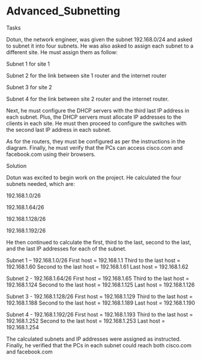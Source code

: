 # Advanced_Subnetting

Tasks

Dotun, the network engineer, was given the subnet 192.168.0/24 and asked to subnet it into four subnets. He was also asked to assign each subnet to a different site. 
He must assign them as follow:

Subnet 1 for site 1

Subnet 2 for the link between site 1 router and the internet router

Subnet 3 for site 2

Subnet 4 for the link between site 2 router and the internet router.

Next, he must configure the DHCP servers with the third last IP address in each subnet. Plus, the DHCP servers must allocate IP addresses to the clients in each site.
He must then proceed to configure the switches with the second last IP address in each subnet. 

As for the routers, they must be configured as per the instructions in the diagram. Finally, he must verify that the PCs can access cisco.com and facebook.com using their browsers.

Solution

Dotun was excited to begin work on the project. He calculated the four subnets needed, which are:

192.168.1.0/26

192.168.1.64/26

192.168.1.128/26

192.168.1.192/26

He then continued to calculate the first, third to the last, second to the last, and the last IP addresses for each of the subnet.

Subnet 1 – 192.168.1.0/26
First host = 192.168.1.1
Third to the last host = 192.168.1.60
Second to the last host = 192.168.1.61
Last host = 192.168.1.62         

Subnet 2 - 192.168.1.64/26
First host = 192.168.1.65
Third to the last host = 192.168.1.124
Second to the last host = 192.168.1.125
Last host = 192.168.1.126 

Subnet 3 - 192.168.1.128/26
First host = 192.168.1.129
Third to the last host = 192.168.1.188
Second to the last host = 192.168.1.189
Last host = 192.168.1.190    

Subnet 4 - 192.168.1.192/26
First host =   192.168.1.193
Third to the last host = 192.168.1.252
Second to the last host = 192.168.1.253
Last host =   192.168.1.254         

The calculated subnets and IP addresses were assigned as instructed.
Finally, he verified that the PCs in each subnet could reach both cisco.com and facebook.com





